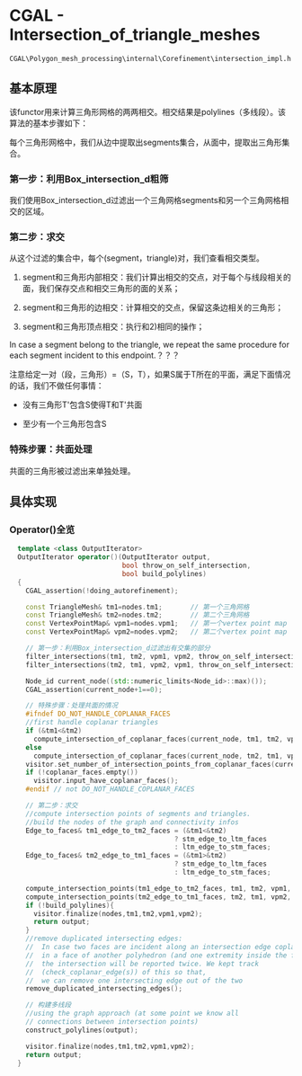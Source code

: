 # CGAL - Intersection_of_triangle_meshes

`CGAL\Polygon_mesh_processing\internal\Corefinement\intersection_impl.h`

## 基本原理

该functor用来计算三角形网格的两两相交。相交结果是polylines（多线段）。该算法的基本步骤如下：

每个三角形网格中，我们从边中提取出segments集合，从面中，提取出三角形集合。

### 第一步：利用Box_intersection_d粗筛

我们使用Box_intersection_d过滤出一个三角网格segments和另一个三角网格相交的区域。

### 第二步：求交

从这个过滤的集合中，每个(segment，triangle)对，我们查看相交类型。

1) segment和三角形内部相交：我们计算出相交的交点，对于每个与线段相关的面，我们保存交点和相交三角形的面的关系；

2) segment和三角形的边相交：计算相交的交点，保留这条边相关的三角形；

3) segment和三角形顶点相交：执行和2)相同的操作；

In case a segment belong to the triangle, we repeat the same procedure for each segment incident to this endpoint.？？？

注意给定一对（段，三角形）=（S，T），如果S属于T所在的平面，满足下面情况的话，我们不做任何事情：

- 没有三角形T'包含S使得T和T'共面

- 至少有一个三角形包含S

### 特殊步骤：共面处理

共面的三角形被过滤出来单独处理。

## 具体实现

### Operator()全览

```c++
  template <class OutputIterator>
  OutputIterator operator()(OutputIterator output,
                            bool throw_on_self_intersection,
                            bool build_polylines)
  {
    CGAL_assertion(!doing_autorefinement);

    const TriangleMesh& tm1=nodes.tm1;       // 第一个三角网格
    const TriangleMesh& tm2=nodes.tm2;       // 第二个三角网格
    const VertexPointMap& vpm1=nodes.vpm1;   // 第一个vertex point map
    const VertexPointMap& vpm2=nodes.vpm2;   // 第二个vertex point map

    // 第一步：利用Box_intersection_d过滤出有交集的部分
    filter_intersections(tm1, tm2, vpm1, vpm2, throw_on_self_intersection);
    filter_intersections(tm2, tm1, vpm2, vpm1, throw_on_self_intersection);

    Node_id current_node((std::numeric_limits<Node_id>::max)());
    CGAL_assertion(current_node+1==0);

    // 特殊步骤：处理共面的情况
    #ifndef DO_NOT_HANDLE_COPLANAR_FACES
    //first handle coplanar triangles
    if (&tm1<&tm2)
      compute_intersection_of_coplanar_faces(current_node, tm1, tm2, vpm1, vpm2);
    else
      compute_intersection_of_coplanar_faces(current_node, tm2, tm1, vpm2, vpm1);
    visitor.set_number_of_intersection_points_from_coplanar_faces(current_node+1);
    if (!coplanar_faces.empty())
      visitor.input_have_coplanar_faces();
    #endif // not DO_NOT_HANDLE_COPLANAR_FACES

    // 第二步：求交
    //compute intersection points of segments and triangles.
    //build the nodes of the graph and connectivity infos
    Edge_to_faces& tm1_edge_to_tm2_faces = (&tm1<&tm2)
                                         ? stm_edge_to_ltm_faces
                                         : ltm_edge_to_stm_faces;
    Edge_to_faces& tm2_edge_to_tm1_faces = (&tm1>&tm2)
                                         ? stm_edge_to_ltm_faces
                                         : ltm_edge_to_stm_faces;

    compute_intersection_points(tm1_edge_to_tm2_faces, tm1, tm2, vpm1, vpm2, current_node);
    compute_intersection_points(tm2_edge_to_tm1_faces, tm2, tm1, vpm2, vpm1, current_node);
    if (!build_polylines){
      visitor.finalize(nodes,tm1,tm2,vpm1,vpm2);
      return output;
    }
    //remove duplicated intersecting edges:
    //  In case two faces are incident along an intersection edge coplanar
    //  in a face of another polyhedron (and one extremity inside the face),
    //  the intersection will be reported twice. We kept track
    //  (check_coplanar_edge(s)) of this so that,
    //  we can remove one intersecting edge out of the two
    remove_duplicated_intersecting_edges();

    // 构建多线段
    //using the graph approach (at some point we know all
    // connections between intersection points)
    construct_polylines(output);

    visitor.finalize(nodes,tm1,tm2,vpm1,vpm2);
    return output;
  }

```

